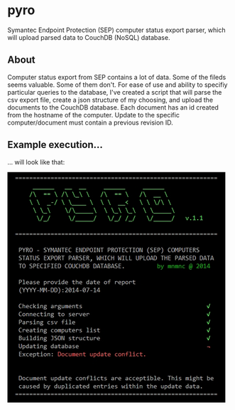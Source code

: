pyro
====

Symantec Endpoint Protection (SEP) computer status export parser, which will upload parsed data to CouchDB (NoSQL) database.

## About
Computer status export from SEP contains a lot of data. Some of the fileds seems valuable. Some of them don't. For ease of use and ability to specifiy particular queries to the database, I've created a script that will parse the csv export file, create a json structure of my choosing, and upload the documents to the CouchDB database. Each document has an id created from the hostname of the computer. Update to the specific computer/document must contain a previous revision ID. 

## Example execution...
... will look like that:

![Pyro example execution](https://raw.githubusercontent.com/mnmnc/img/master/pyro1.jpg)
